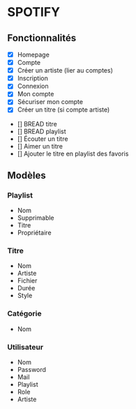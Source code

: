 # SPOTIFY

## Fonctionnalités

- [x] Homepage
- [x] Compte
- [x] Créer un artiste (lier au comptes)
- [x] Inscription
- [x] Connexion
- [x] Mon compte
- [x] Sécuriser mon compte
- [X] Créer un titre (si compte artiste)
- [] BREAD titre
- [] BREAD playlist
- [] Écouter un titre
- [] Aimer un titre
- [] Ajouter le titre en playlist des favoris

## Modèles

### Playlist

- Nom
- Supprimable
- Titre
- Propriétaire

### Titre

- Nom
- Artiste
- Fichier
- Durée
- Style

### Catégorie

- Nom

### Utilisateur

- Nom
- Password
- Mail
- Playlist
- Role
- Artiste
